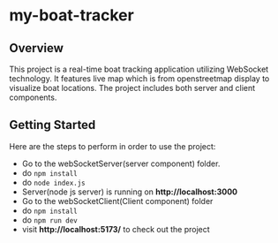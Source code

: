 # my-boat-tracker

## Overview

This project is a real-time boat tracking application utilizing WebSocket technology. It features live map which is from openstreetmap display to visualize boat locations. The project includes both server and client components.

## Getting Started 

Here are the steps to perform in order to use the project:
- Go to the webSocketServer(server component) folder.
- do <code>npm install</code>
- do <code>node index.js</code>
- Server(node js server) is running on **http://localhost:3000**
- Go to the webSocketClient(Client component) folder
- do <code>npm install</code>
- do <code>npm run dev</code>
- visit **http://localhost:5173/** to check out the project
